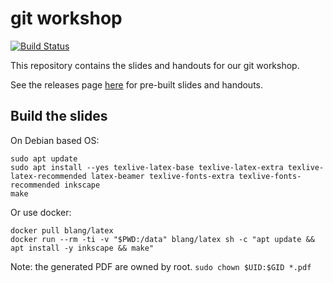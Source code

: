 # git workshop

[![Build Status](https://travis-ci.com/segfault-trainings/gitworkshop.svg?branch=master)](https://travis-ci.com/segfault-trainings/gitworkshop)

This repository contains the slides and handouts for our git workshop.

See the releases page [here](https://github.com/segfault-trainings/gitworkshop/releases) for pre-built slides and handouts.


## Build the slides

On Debian based OS:

```
sudo apt update
sudo apt install --yes texlive-latex-base texlive-latex-extra texlive-latex-recommended latex-beamer texlive-fonts-extra texlive-fonts-recommended inkscape
make
```

Or use docker:

```
docker pull blang/latex
docker run --rm -ti -v "$PWD:/data" blang/latex sh -c "apt update && apt install -y inkscape && make"
```

Note: the generated PDF are owned by root. `sudo chown $UID:$GID *.pdf`
